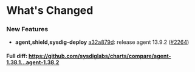 # What's Changed

### New Features
- **agent,shield,sysdig-deploy** [a32a879d](https://github.com/sysdiglabs/charts/commit/a32a879d1122dbc533817035b114bb94395876b1): release agent 13.9.2 ([#2264](https://github.com/sysdiglabs/charts/issues/2264))
#### Full diff: https://github.com/sysdiglabs/charts/compare/agent-1.38.1...agent-1.38.2
